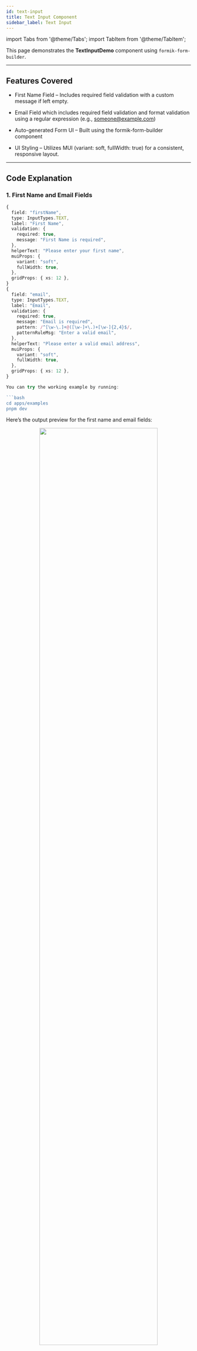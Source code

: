 ```yaml
---
id: text-input
title: Text Input Component
sidebar_label: Text Input
---
```


import Tabs from '@theme/Tabs';
import TabItem from '@theme/TabItem';

This page demonstrates the **TextInputDemo** component using `formik-form-builder`.

---

## Features Covered

- First Name Field – Includes required field validation with a custom message if left empty.

- Email Field which includes required field validation and format validation using a regular expression (e.g., someone@example.com)

- Auto-generated Form UI – Built using the formik-form-builder component

- UI Styling – Utilizes MUI (variant: soft, fullWidth: true) for a consistent, responsive layout.
---



## Code Explanation

### 1. First Name and Email Fields

```ts
{
  field: "firstName",
  type: InputTypes.TEXT,
  label: "First Name",
  validation: {
    required: true,
    message: "First Name is required",
  },
  helperText: "Please enter your first name",
  muiProps: {
    variant: "soft",
    fullWidth: true,
  },
  gridProps: { xs: 12 },
}
{
  field: "email",
  type: InputTypes.TEXT,
  label: "Email",
  validation: {
    required: true,
    message: "Email is required",
    pattern: /^[\w-\.]+@([\w-]+\.)+[\w-]{2,4}$/,
    patternRuleMsg: "Enter a valid email",
  },
  helperText: "Please enter a valid email address",
  muiProps: {
    variant: "soft",
    fullWidth: true,
  },
  gridProps: { xs: 12 },
}

You can try the working example by running:

```bash
cd apps/examples
pnpm dev

```



Here’s the output preview for the first name and email fields:

<p align="center">
<img src="/img/basic-text-input-output.jpg" width="80%" />
</p>


